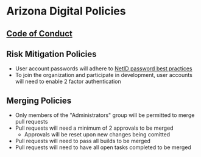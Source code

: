 # Arizona Digital Policies

## [Code of Conduct](code-of-conduct.md)

## Risk Mitigation Policies
- User account passwords will adhere to [NetID password best practices](https://it.arizona.edu/documentation/ua-netid-password-change-best-practices)
- To join the organization and participate in development, user accounts will need to enable 2 factor authentication

## Merging Policies
- Only members of the "Administrators" group will be permitted to merge pull requests
- Pull requests will need a minimum of 2 approvals to be merged
    - Approvals will be reset upon new changes being comitted
- Pull requests will need to pass all builds to be merged
- Pull requests will need to have all open tasks completed to be merged
